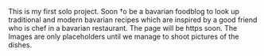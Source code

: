 This is my first solo project. Soon †o be a bavarian foodblog to look up traditional and modern bavarian recipes which are inspired by a good friend who is chef in a bavarian restaurant.
The page will be https soon.
The Images are only placeholders until we manage to shoot pictures of the dishes.
